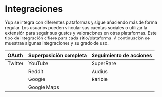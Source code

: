 # Integraciones

Yup se integra con diferentes plataformas y sigue añadiendo más de forma regular. Los usuarios pueden vincular sus cuentas sociales o utilizar la extensión para seguir sus gustos y valoraciones en otras plataformas. Este tipo de integración difiere para cada sitio/plataforma. A continuación se muestran algunas integraciones y su grado de uso.

| OAuth | Superposición completa | Seguimiento de acciones |
| :--- | :--- | :--- |
| Twitter | YouTube | SuperRare |
|  | Reddit | Audius |
|  | Google  | Rarible |
|  | Google Maps |  |


